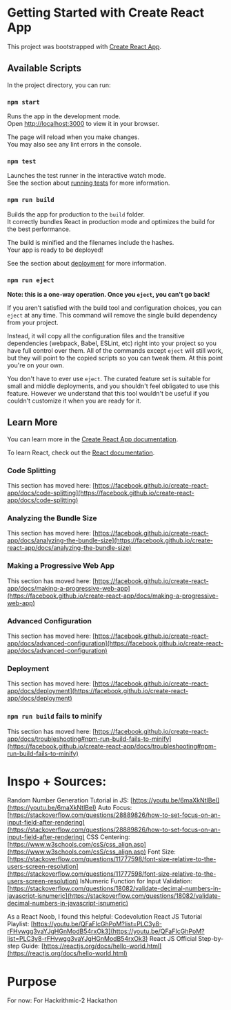 # Getting Started with Create React App

This project was bootstrapped with [Create React App](https://github.com/facebook/create-react-app).

## Available Scripts

In the project directory, you can run:

### `npm start`

Runs the app in the development mode.\
Open [http://localhost:3000](http://localhost:3000) to view it in your browser.

The page will reload when you make changes.\
You may also see any lint errors in the console.

### `npm test`

Launches the test runner in the interactive watch mode.\
See the section about [running tests](https://facebook.github.io/create-react-app/docs/running-tests) for more information.

### `npm run build`

Builds the app for production to the `build` folder.\
It correctly bundles React in production mode and optimizes the build for the best performance.

The build is minified and the filenames include the hashes.\
Your app is ready to be deployed!

See the section about [deployment](https://facebook.github.io/create-react-app/docs/deployment) for more information.

### `npm run eject`

**Note: this is a one-way operation. Once you `eject`, you can't go back!**

If you aren't satisfied with the build tool and configuration choices, you can `eject` at any time. This command will remove the single build dependency from your project.

Instead, it will copy all the configuration files and the transitive dependencies (webpack, Babel, ESLint, etc) right into your project so you have full control over them. All of the commands except `eject` will still work, but they will point to the copied scripts so you can tweak them. At this point you're on your own.

You don't have to ever use `eject`. The curated feature set is suitable for small and middle deployments, and you shouldn't feel obligated to use this feature. However we understand that this tool wouldn't be useful if you couldn't customize it when you are ready for it.

## Learn More

You can learn more in the [Create React App documentation](https://facebook.github.io/create-react-app/docs/getting-started).

To learn React, check out the [React documentation](https://reactjs.org/).

### Code Splitting

This section has moved here: [https://facebook.github.io/create-react-app/docs/code-splitting](https://facebook.github.io/create-react-app/docs/code-splitting)

### Analyzing the Bundle Size

This section has moved here: [https://facebook.github.io/create-react-app/docs/analyzing-the-bundle-size](https://facebook.github.io/create-react-app/docs/analyzing-the-bundle-size)

### Making a Progressive Web App

This section has moved here: [https://facebook.github.io/create-react-app/docs/making-a-progressive-web-app](https://facebook.github.io/create-react-app/docs/making-a-progressive-web-app)

### Advanced Configuration

This section has moved here: [https://facebook.github.io/create-react-app/docs/advanced-configuration](https://facebook.github.io/create-react-app/docs/advanced-configuration)

### Deployment

This section has moved here: [https://facebook.github.io/create-react-app/docs/deployment](https://facebook.github.io/create-react-app/docs/deployment)

### `npm run build` fails to minify

This section has moved here: [https://facebook.github.io/create-react-app/docs/troubleshooting#npm-run-build-fails-to-minify](https://facebook.github.io/create-react-app/docs/troubleshooting#npm-run-build-fails-to-minify)



# Inspo + Sources:

Random Number Generation Tutorial in JS: [https://youtu.be/6maXkNtlBeI](https://youtu.be/6maXkNtlBeI)
Auto Focus: [https://stackoverflow.com/questions/28889826/how-to-set-focus-on-an-input-field-after-rendering](https://stackoverflow.com/questions/28889826/how-to-set-focus-on-an-input-field-after-rendering)
CSS Centering: [https://www.w3schools.com/csS/css_align.asp](https://www.w3schools.com/csS/css_align.asp)
Font Size: [https://stackoverflow.com/questions/11777598/font-size-relative-to-the-users-screen-resolution](https://stackoverflow.com/questions/11777598/font-size-relative-to-the-users-screen-resolution)
IsNumeric Function for Input Validation: [https://stackoverflow.com/questions/18082/validate-decimal-numbers-in-javascript-isnumeric](https://stackoverflow.com/questions/18082/validate-decimal-numbers-in-javascript-isnumeric)

As a React Noob, I found this helpful:
Codevolution React JS Tutorial Playlist: [https://youtu.be/QFaFIcGhPoM?list=PLC3y8-rFHvwgg3vaYJgHGnModB54rxOk3](https://youtu.be/QFaFIcGhPoM?list=PLC3y8-rFHvwgg3vaYJgHGnModB54rxOk3)
React JS Official Step-by-step Guide: [https://reactjs.org/docs/hello-world.html](https://reactjs.org/docs/hello-world.html)

# Purpose
For now: For Hackrithmic-2 Hackathon